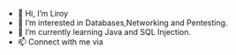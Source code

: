 - 👋 Hi, I’m Liroy
- 👀 I’m interested in Databases,Networking and Pentesting.
- 🌱 I’m currently learning Java and SQL Injection.
- 📫 Connect with me via 
